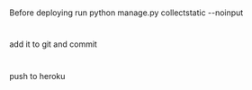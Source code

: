 #
Before deploying run  python manage.py collectstatic --noinput
#
add it to git and commit
#
push to heroku
